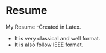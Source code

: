 # Resume
My Resume -Created in Latex.
 * It is very classical and well format.
 * It is also follow IEEE format.

